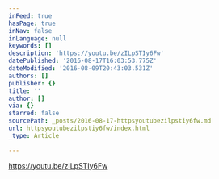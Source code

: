 ```yaml
---
inFeed: true
hasPage: true
inNav: false
inLanguage: null
keywords: []
description: 'https://youtu.be/zILpSTIy6Fw'
datePublished: '2016-08-17T16:03:53.775Z'
dateModified: '2016-08-09T20:43:03.531Z'
authors: []
publisher: {}
title: ''
author: []
via: {}
starred: false
sourcePath: _posts/2016-08-17-httpsyoutubezilpstiy6fw.md
url: httpsyoutubezilpstiy6fw/index.html
_type: Article

---
```

https://youtu.be/zILpSTIy6Fw
